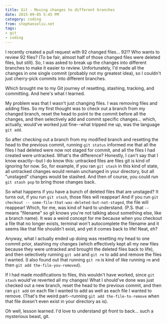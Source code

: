 ```yaml
---
title: Git - Moving changes to different branches
date: 2015-09-05 5:45 PM
category: coding
from: stephanieliu.net
tags:
- git
- coding
---
```

I recently created a pull request with 92 changed files... 92!? Who wants to review 92 files? (To be fair, almost half of those changed files were deleted files, but still). So, I was asked to break up the changes into different branches to make it easier to review. Unfortunately, I'd made all the changes in one single commit (probably not my greatest idea), so I couldn't just cherry-pick commits into different branches.

Which brought me to my Git journey of resetting, stashing, tracking, and committing. And here's what I learned.

My problem was that I wasn't just changing files. I was removing files and adding files. So my first thought was to check out a branch from my changed branch, reset the head to point to the commit before all the changes, and then selectively add and commit specific changes... which, actually, would've worked just fine--what tripped me up, was the language `git add`. 

So after checking out a branch from my modified branch and resetting the head to the previous commit, running `git status` informed me that all the files I had deleted were now not staged for commit, and all the files I had created were untracked. What's the difference? Honestly, I can't say that I know exactly--but I do know this: untracked files are files git is kind of ignoring for now. So, for example, if you ran `git stash` in this kind of state, all untracked changes would remain unchanged in your directory, but all "unstaged" changes would be stashed. And then of course, you could run `git stash pop` to bring those changes back.

So what happens if you have a bunch of deleted files that are unstaged? It turns out, if you run `git stash`, those files will reappear! And if you run `git checkout -- some-file-that-was-deleted-but-not-staged`, the file will reappear! Which, for me, was kind of hard to understand. (P.S. that `--` means "filename" so git knows you're not talking about something else, like a branch name). It was a weird concept for me because when you checkout a file that no longer exists, terminal won't autocomplete the filename and it seems like that file shouldn't exist, and yet it comes back to life! Neat, eh?

Anyway, what I actually ended up doing was resetting my head to one commit prior, stashing my changes (which effectively kept all my new files because they were untracked and brought the deleted files back to life), and then selectively running `git add` and `git rm` to add and remove the files I wanted. (I also found out that running `git rm` is kind of like running `rm` and then `git add the-file-you-removed`).

If I had made modifications to files, this wouldn't have worked, since `git stash` would've reverted all my changes! What I should've done was just checked out a new branch, reset the head to the previous commit, and then ran `git add` on each file I wanted to add as well as each file I wanted to remove. (That's the weird part--running `git add the-file-to-remove` when that file doesn't even exist in your directory as is).

Oh well, lesson learned. I'd love to understand git front to back... such a mysterious beast, git.
